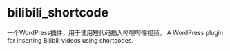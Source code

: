 # bilibili_shortcode
一个WordPress插件，用于使用短代码插入哔哩哔哩视频。
A WordPress plugin for inserting Bilibili videos using shortcodes.
